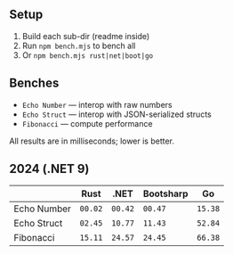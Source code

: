 ## Setup

1. Build each sub-dir (readme inside)
2. Run `npm bench.mjs` to bench all
3. Or `npm bench.mjs rust|net|boot|go`

## Benches

- `Echo Number` — interop with raw numbers
- `Echo Struct` — interop with JSON-serialized structs
- `Fibonacci` — compute performance

All results are in milliseconds; lower is better.

## 2024 (.NET 9)

|             | Rust    | .NET    | Bootsharp | Go      |
|-------------|---------|---------|-----------|---------|
| Echo Number | `00.02` | `00.42` | `00.47`   | `15.38` |
| Echo Struct | `02.45` | `10.77` | `11.43`   | `52.84` |
| Fibonacci   | `15.11` | `24.57` | `24.45`   | `66.38` |

